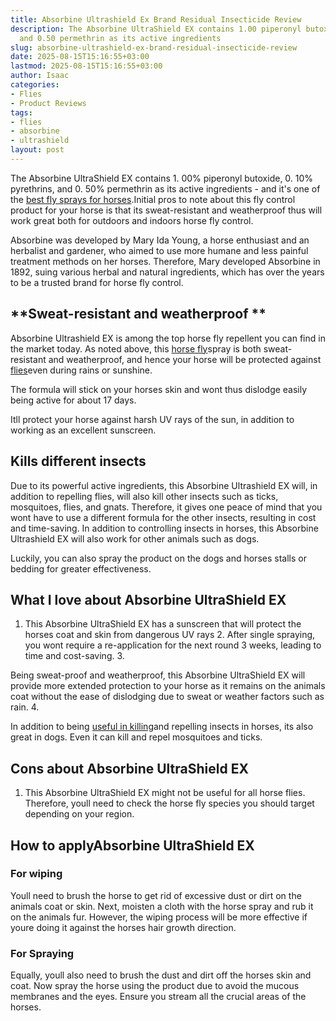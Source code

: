 ```yaml
---
title: Absorbine Ultrashield Ex Brand Residual Insecticide Review
description: The Absorbine UltraShield EX contains 1.00 piperonyl butoxide, 0.10 pyrethrins,
  and 0.50 permethrin as its active ingredients
slug: absorbine-ultrashield-ex-brand-residual-insecticide-review
date: 2025-08-15T15:16:55+03:00
lastmod: 2025-08-15T15:16:55+03:00
author: Isaac
categories:
- Flies
- Product Reviews
tags:
- flies
- absorbine
- ultrashield
layout: post
---
```

The Absorbine UltraShield EX contains 1. 00% piperonyl butoxide, 0. 10% pyrethrins, and 0. 50% permethrin as its active ingredients - and it's one of the [best fly sprays for horses](https://pestpolicy.com/best-fly-spray-for-horses/).Initial pros to note about this fly control product for your horse is that its sweat-resistant and weatherproof thus will work great both for outdoors and indoors horse fly control.

Absorbine was developed by Mary Ida Young, a horse enthusiast and an herbalist and gardener, who aimed to use more humane and less painful treatment methods on her horses. Therefore, Mary developed Absorbine in 1892, suing various herbal and natural ingredients, which has over the years to be a trusted brand for horse fly control.

##  **Sweat-resistant and weatherproof **

Absorbine Ultrashield EX is among the top horse fly repellent you can find in the market today. As noted above, this [horse fly](https://en.wikipedia.org/wiki/Horse-fly)spray is both sweat-resistant and weatherproof, and hence your horse will be protected against [flies](https://pestpolicy.com/best-electric-fly-swatter/)even during rains or sunshine.

The formula will stick on your horses skin and wont thus dislodge easily being active for about 17 days.

Itll protect your horse against harsh UV rays of the sun, in addition to working as an excellent sunscreen.

##  **Kills different insects**

Due to its powerful active ingredients, this Absorbine Ultrashield EX will, in addition to repelling flies, will also kill other insects such as ticks, mosquitoes, flies, and gnats. Therefore, it gives one peace of mind that you wont have to use a different formula for the other insects, resulting in cost and time-saving. In addition to controlling insects in horses, this Absorbine Ultrashield EX will also work for other animals such as dogs.

Luckily, you can also spray the product on the dogs and horses stalls or bedding for greater effectiveness.

##  What I love about Absorbine UltraShield EX

1. This Absorbine UltraShield EX has a sunscreen that will protect the horses coat and skin from dangerous UV rays 2. After single spraying, you wont require a re-application for the next round 3 weeks, leading to time and cost-saving. 3.

Being sweat-proof and weatherproof, this Absorbine UltraShield EX will provide more extended protection to your horse as it remains on the animals coat without the ease of dislodging due to sweat or weather factors such as rain. 4.

In addition to being [useful in killing](https://pestpolicy.com/does-bleach-kill-bed-bugs/)and repelling insects in horses, its also great in dogs. Even it can kill and repel mosquitoes and ticks.

##  Cons about Absorbine UltraShield EX

1. This Absorbine UltraShield EX might not be useful for all horse flies. Therefore, youll need to check the horse fly species you should target depending on your region.

##  How to applyAbsorbine UltraShield EX

###  **For wiping**

Youll need to brush the horse to get rid of excessive dust or dirt on the animals coat or skin. Next, moisten a cloth with the horse spray and rub it on the animals fur. However, the wiping process will be more effective if youre doing it against the horses hair growth direction.

###  **For Spraying**

Equally, youll also need to brush the dust and dirt off the horses skin and coat. Now spray the horse using the product due to avoid the mucous membranes and the eyes. Ensure you stream all the crucial areas of the horses.

